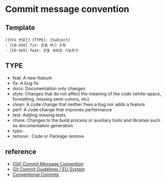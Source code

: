# Commit message convention

## Template

```text
[{이슈 번호}] {TYPE}: {Subject}
- [CD-XXX] fix: 콘솔 버그 수정
- [CD-XXX] feat: 콘솔 새로운 기능추가
```

## TYPE

- feat: A new feature
- fix: A bug fix
- docs: Documentation only changes
- style: Changes that do not affect the meaning of the code (white-space, formatting, missing semi-colons, etc)
- clean: A code change that neither fixes a bug nor adds a feature
- perf: A code change that improves performance
- test: Adding missing tests
- chore: Changes to the build process or auxiliary tools and libraries such as documentation generation
- typo:
- remove : Code or Package remove

## reference

- [[Git] Commit Message Convention](https://velog.io/@archivvonjang/Git-Commit-Message-Convention)
- [Git Commit Guidelines | EU System](https://ec.europa.eu/component-library/v1.15.0/eu/docs/conventions/git/)
- [Conventional Commits](https://www.conventionalcommits.org/ko/v1.0.0/)
